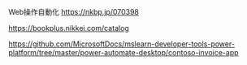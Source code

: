 Web操作自動化
https://nkbp.jp/070398

https://bookplus.nikkei.com/catalog

https://github.com/MicrosoftDocs/mslearn-developer-tools-power-platform/tree/master/power-automate-desktop/contoso-invoice-app
